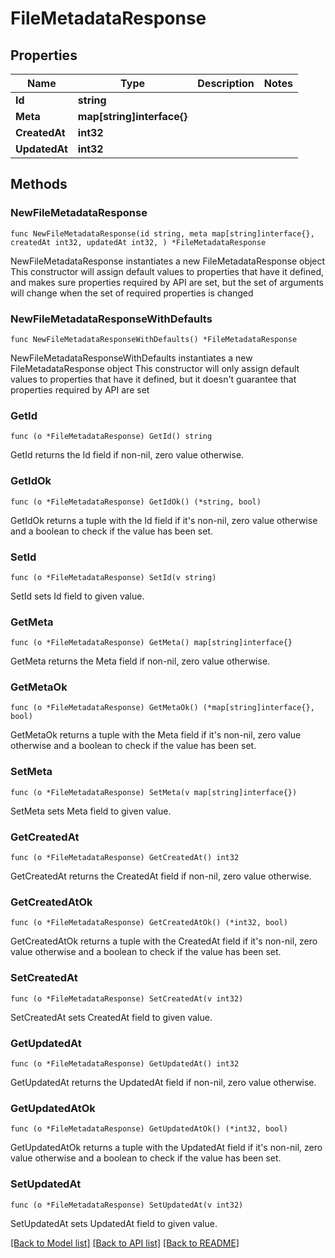 # FileMetadataResponse

## Properties

Name | Type | Description | Notes
------------ | ------------- | ------------- | -------------
**Id** | **string** |  | 
**Meta** | **map[string]interface{}** |  | 
**CreatedAt** | **int32** |  | 
**UpdatedAt** | **int32** |  | 

## Methods

### NewFileMetadataResponse

`func NewFileMetadataResponse(id string, meta map[string]interface{}, createdAt int32, updatedAt int32, ) *FileMetadataResponse`

NewFileMetadataResponse instantiates a new FileMetadataResponse object
This constructor will assign default values to properties that have it defined,
and makes sure properties required by API are set, but the set of arguments
will change when the set of required properties is changed

### NewFileMetadataResponseWithDefaults

`func NewFileMetadataResponseWithDefaults() *FileMetadataResponse`

NewFileMetadataResponseWithDefaults instantiates a new FileMetadataResponse object
This constructor will only assign default values to properties that have it defined,
but it doesn't guarantee that properties required by API are set

### GetId

`func (o *FileMetadataResponse) GetId() string`

GetId returns the Id field if non-nil, zero value otherwise.

### GetIdOk

`func (o *FileMetadataResponse) GetIdOk() (*string, bool)`

GetIdOk returns a tuple with the Id field if it's non-nil, zero value otherwise
and a boolean to check if the value has been set.

### SetId

`func (o *FileMetadataResponse) SetId(v string)`

SetId sets Id field to given value.


### GetMeta

`func (o *FileMetadataResponse) GetMeta() map[string]interface{}`

GetMeta returns the Meta field if non-nil, zero value otherwise.

### GetMetaOk

`func (o *FileMetadataResponse) GetMetaOk() (*map[string]interface{}, bool)`

GetMetaOk returns a tuple with the Meta field if it's non-nil, zero value otherwise
and a boolean to check if the value has been set.

### SetMeta

`func (o *FileMetadataResponse) SetMeta(v map[string]interface{})`

SetMeta sets Meta field to given value.


### GetCreatedAt

`func (o *FileMetadataResponse) GetCreatedAt() int32`

GetCreatedAt returns the CreatedAt field if non-nil, zero value otherwise.

### GetCreatedAtOk

`func (o *FileMetadataResponse) GetCreatedAtOk() (*int32, bool)`

GetCreatedAtOk returns a tuple with the CreatedAt field if it's non-nil, zero value otherwise
and a boolean to check if the value has been set.

### SetCreatedAt

`func (o *FileMetadataResponse) SetCreatedAt(v int32)`

SetCreatedAt sets CreatedAt field to given value.


### GetUpdatedAt

`func (o *FileMetadataResponse) GetUpdatedAt() int32`

GetUpdatedAt returns the UpdatedAt field if non-nil, zero value otherwise.

### GetUpdatedAtOk

`func (o *FileMetadataResponse) GetUpdatedAtOk() (*int32, bool)`

GetUpdatedAtOk returns a tuple with the UpdatedAt field if it's non-nil, zero value otherwise
and a boolean to check if the value has been set.

### SetUpdatedAt

`func (o *FileMetadataResponse) SetUpdatedAt(v int32)`

SetUpdatedAt sets UpdatedAt field to given value.



[[Back to Model list]](../README.md#documentation-for-models) [[Back to API list]](../README.md#documentation-for-api-endpoints) [[Back to README]](../README.md)


